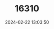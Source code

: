 ---
title: "16310"
category: "Partula formosa"
draft: false
date: 2024-02-22 13:03:50
languages:
  English: ["Polynesian Tree Snail"]
  Tahitian: ["Areho"]
---